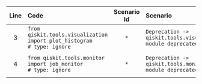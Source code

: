 | Line | Code | Scenario Id | Scenario | Artifact | Refactoring |
| :--: | :--- | :---------: | :------- | :------- | :---------- |
| 3 | `from qiskit.tools.visualization import plot_histogram                   # type: ignore` | `*` | `Deprecation -> qiskit.tools.visualization module deprecated` | `qiskit.tools.visualization` | `from qiskit.visualization import plot_histogram  # type: ignore` |
| 4 | `from qiskit.tools.monitor import job_monitor                        # type: ignore` | `*` | `Deprecation -> qiskit.tools.monitor module deprecated` | `qiskit.tools.monitor` | `from qiskit.providers.jobmonitor import job_monitor  # type: ignore` |